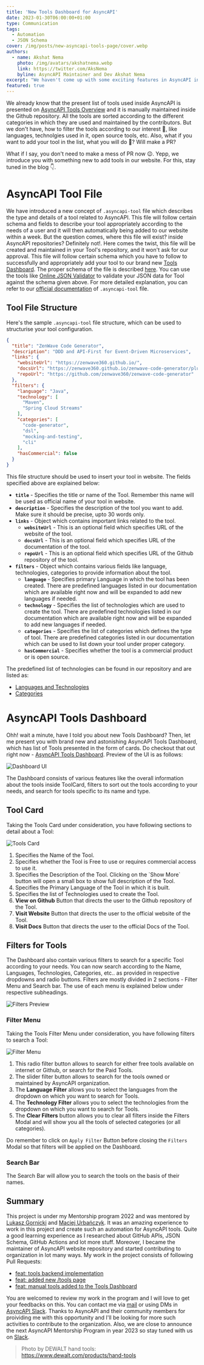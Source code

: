 ```yaml
---
title: 'New Tools Dashboard for AsyncAPI'
date: 2023-01-30T06:00:00+01:00
type: Communication
tags:
  - Automation
  - JSON Schema
cover: /img/posts/new-asyncapi-tools-page/cover.webp
authors:
  - name: Akshat Nema
    photo: /img/avatars/akshatnema.webp
    link: https://twitter.com/AksNema
    byline: AsyncAPI Maintainer and Dev Akshat Nema
excerpt: "We haven't come up with some exciting features in AsyncAPI in recent, but now we come up with something new and special"
featured: true
---
```


We already know that the present list of tools used inside AsyncAPI is presented on [AsyncAPI Tools Overview](/docs/tools) and it is manually maintained inside the Github repository. All the tools are sorted according to the different categories in which they are used and maintained by the contributors. But we don't have, how to filter the tools according to our interest 🤔, like languages, technolgies used in it, open source tools, etc. Also, what if you want to add your tool in the list, what you will do 🤔? Will make a PR?

What if I say, you don't need to make a mess of PR now 😉. Yepp, we introduce you with something new to add tools in our website. For this, stay tuned in the blog 👇.

# AsyncAPI Tool File

We have introduced a new concept of `.asyncapi-tool` file which describes the type and details of a tool related to AsyncAPI. This file will follow certain schema and fields to describe your tool appropriately according to the needs of a user and it will then automatically being added to our website within a week. But the question comes, where this file will exist? inside AsyncAPI repositories? Definitely not!. Here comes the twist, this file will be created and maintained in your Tool's repository, and it won't ask for our approval. This file will follow certain schema which you have to follow to successfully and appropriately add your tool to our brand new [Tools Dashboard](/tools). The proper schema of the file is described [here](https://github.com/asyncapi/website/blob/master/scripts/tools/tools-schema.json). You can use the tools like [Online JSON Validator](https://www.liquid-technologies.com/online-json-schema-validator) to validate your JSON data for Tool against the schema given above. For more detailed explanation, you can refer to our [official documentation](https://github.com/asyncapi/community/blob/master/new-tool-documentation.md) of `.asyncapi-tool` file. 

## Tool File Structure

Here's the sample `.asyncapi-tool` file structure, which can be used to structurise your tool configuration.

```JSON
{
  "title": "ZenWave Code Generator",
  "description": "DDD and API-First for Event-Driven Microservices",
  "links": {
    "websiteUrl": "https://zenwave360.github.io/",
    "docsUrl": "https://zenwave360.github.io/zenwave-code-generator/plugins/asyncapi-spring-cloud-streams3/",
    "repoUrl": "https://github.com/zenwave360/zenwave-code-generator"
  },
  "filters": {
    "language": "Java",
    "technology": [
      "Maven",
      "Spring Cloud Streams"
    ],
    "categories": [
      "code-generator",
      "dsl",
      "mocking-and-testing",
      "cli"
    ],
    "hasCommercial": false
  }
}
```

This file structure should be used to insert your tool in website. The fields specified above are explained below:

- **`title`** - Specifies the title or name of the Tool. Remember this name will be used as official name of your tool in website.
- **`description`** - Specifies the description of the tool you want to add. Make sure it should be precise, upto 30 words only.
- **`links`** - Object which contains important links related to the tool.
  - **`websiteUrl`** - This is an optional field which specifies URL of the website of the tool.
  - **`docsUrl`** - This is an optional field which specifies URL of the documentation of the tool.
  - **`repoUrl`** - This is an optional field which specifies URL of the Github repository of the tool.
- **`filters`** - Object which contains various fields like language, technologies, categories to provide information about the tool.
  - **`language`** - Specifies primary Language in which the tool has been created. There are predefined languages listed in our documentation which are available right now and will be expanded to add new languages if needed.
  - **`technology`** - Specifies the list of technologies which are used to create the tool. There are predefined technologies listed in our documentation which are available right now and will be expanded to add new languages if needed.
  - **`categories`** - Specifies the list of categories which defines the type of tool. There are predefined categories listed in our documentation which can be used to list down your tool under proper category.
  - **`hasCommercial`** - Specifies whether the tool is a commercial product or is open source.

The predefined list of technologies can be found in our repository and are listed as:

- [Languages and Technologies](https://github.com/asyncapi/website/blob/master/scripts/tools/tags-color.js)
- [Categories](https://github.com/asyncapi/website/blob/master/scripts/tools/categorylist.js)

# AsyncAPI Tools Dashboard

Ohh! wait a minute, have I told you about new Tools Dashboard? Then, let me present you with brand new and astonishing AsyncAPI Tools Dashboard, which has list of Tools presented in the form of cards. Do checkout that out right now - [AsyncAPI Tools Dashboard](/tools). Preview of the UI is as follows:

![Dashboard UI](/img/posts/new-asyncapi-tools-page/dashboard-preview.webp)

The Dashboard consists of various features like the overall information about the tools inside ToolCard, filters to sort out the tools according to your needs, and search for tools specific to its name and type.

## Tool Card

Taking the Tools Card under consideration, you have following sections to detail about a Tool:

![Tools Card](/img/posts/new-asyncapi-tools-page/tool-preview.webp)

<ol>
  <li> Specifies the Name of the Tool.</li>
  <li> Specifies whether the Tool is Free to use or requires commercial access to use it.</li>
  <li> Specifies the Description of the Tool. Clicking on the `Show More` button will open a small box to show full description of the Tool.</li>
  <li> Specifies the Primary Language of the Tool in which it is built.</li>
  <li> Specifies the list of Technologies used to create the Tool.</li>
  <li> <b>View on Github</b> Button that directs the user to the Github repository of the Tool.</li>
  <li> <b>Visit Website</b> Button that directs the user to the official website of the Tool.</li>
  <li> <b>Visit Docs</b> Button that directs the user to the official Docs of the Tool.</li>
</ol>

## Filters for Tools

The Dashboard also contain various filters to search for a specific Tool according to your needs. You can now search according to the Name, Languages, Technologies, Categories, etc.. as provided in respective dropdowns and radio buttons. Filters are mostly divided in 2 sections - Filter Menu and Search bar. The use of each menu is explained below under respective subheadings.

![Filters Preview](/img/posts/new-asyncapi-tools-page/filters.webp)

### Filter Menu

Taking the Tools Filter Menu under consideration, you have following filters to search a Tool:

![Filter Menu](/img/posts/new-asyncapi-tools-page/filter-menu.webp)

<ol>
  <li> This radio filter button allows to search for either free tools available on internet or Github, or search for the Paid Tools.</li>
  <li> The slider filter button allows to search for the tools owned or maintained by AsyncAPI organization. </li>
  <li> The <b>Language Filter</b> allows you to select the languages from the dropdown on which you want to search for Tools. </li>
  <li> The <b>Technology Filter</b> allows you to select the technologies from the dropdown on which you want to search for Tools. </li>
  <li> The <b>Clear Filters</b> button allows you to clear all filters inside the Filters Modal and will show you all the tools of selected categories (or all categories).</li>
</ol>

Do remember to click on `Apply Filter` Button before closing the `Filters` Modal so that filters will be applied on the Dashboard.

### Search Bar

The Search Bar will allow you to search the tools on the basis of their names.

## Summary

This project is under my Mentorship program 2022 and was mentored by [Lukasz Gornicki](https://github.com/derberg) and [Maciej Urbańczyk](https://github.com/magicmatatjahu). It was an amazing experience to work in this project and create such an automation for AsyncAPI tools. Quite a good learning experience as I researched about GitHub APIs, JSON Schema, GitHub Actions and lot more stuff. Moreover, I became the maintainer of AsyncAPI website repository and started contributing to organization in lot many ways. My work in the project consists of following Pull Requests: 

- [feat: tools backend implementation](https://github.com/asyncapi/website/pull/939)
- [feat: added new /tools page](https://github.com/asyncapi/website/pull/940)
- [feat: manual tools added to the Tools Dashboard](https://github.com/asyncapi/website/pull/1191)

You are welcomed to review my work in the program and I will love to get your feedbacks on this. You can contact me via [mail](mailto:akshatnema.official@gmail.com) or using DMs in [AsyncAPI Slack](https://asyncapi.com/slack-invite). Thanks to AsyncAPI and their community members for proividing me with this opportunity and I'll be looking for more such activities to contribute to the organization. Also, we are close to announce the next AsyncAPI Mentorship Program in year 2023 so stay tuned with us on [Slack](https://asyncapi.com/slack-invite).

> Photo by DEWALT hand tools: https://www.dewalt.com/products/hand-tools
